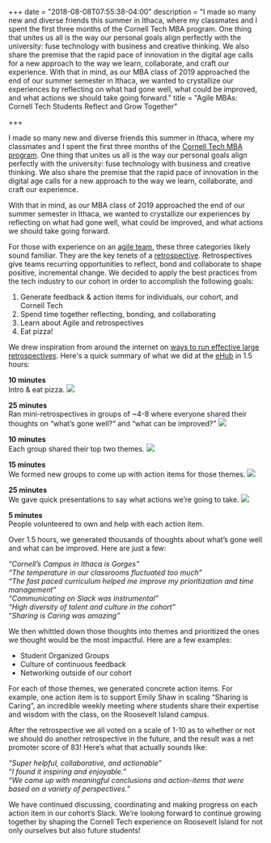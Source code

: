 +++
date = "2018-08-08T07:55:38-04:00"
description = "I made so many new and diverse friends this summer in Ithaca, where my classmates and I spent the first three months of the Cornell Tech MBA program. One thing that unites us all is the way our personal goals align perfectly with the university: fuse technology with business and creative thinking. We also share the premise that the rapid pace of innovation in the digital age calls for a new approach to the way we learn, collaborate, and craft our experience. With that in mind, as our MBA class of 2019 approached the end of our summer semester in Ithaca, we wanted to crystallize our experiences by reflecting on what had gone well, what could be improved, and what actions we should take going forward."
title = "Agile MBAs: Cornell Tech Students Reflect and Grow Together"

+++

I made so many new and diverse friends this summer in Ithaca, where my classmates and I spent the first three months of the [Cornell Tech MBA program](https://tech.cornell.edu/about/). One thing that unites us all is the way our personal goals align perfectly with the university: fuse technology with business and creative thinking. We also share the premise that the rapid pace of innovation in the digital age calls for a new approach to the way we learn, collaborate, and craft our experience.

With that in mind, as our MBA class of 2019 approached the end of our summer semester in Ithaca, we wanted to crystallize our experiences by reflecting on what had gone well, what could be improved, and what actions we should take going forward.

For those with experience on an [agile team](https://en.wikipedia.org/wiki/Agile_software_development), these three categories likely sound familiar. They are the key tenets of a [retrospective](https://www.atlassian.com/team-playbook/plays/retrospective). Retrospectives give teams recurring opportunities to reflect, bond and collaborate to shape positive, incremental change. We decided to apply the best practices from the tech industry to our cohort in order to accomplish the following goals: 

1. Generate feedback & action items for individuals, our cohort, and Cornell Tech
2. Spend time together reflecting, bonding, and collaborating
3. Learn about Agile and retrospectives
4. Eat pizza!

We drew inspiration from around the internet on [ways to run effective large retrospectives](https://medium.com/@artismarti/running-a-retrospective-for-large-groups-2d744d5eca21). Here's a quick summary of what we did at the [eHub](https://www.cornellehub.com/) in 1.5 hours:

**10 minutes**<br/>
Intro & eat pizza.
<img src="/images/cornell-retro/intro.jpeg" />


**25 minutes**<br/>
Ran mini-retrospectives in groups of ~4-8 where everyone shared their thoughts on “what’s gone well?” and “what can be improved?”
<img src="/images/cornell-retro/mini-retro.jpeg" />


**10 minutes**<br/>
Each group shared their top two themes.
<img src="/images/cornell-retro/themes.jpeg" />


**15 minutes**<br/>
We formed new groups to come up with action items for those themes.
<img src="/images/cornell-retro/action-items.jpeg" />

**25 minutes**<br/>
We gave quick presentations to say what actions we’re going to take.
<img src="/images/cornell-retro/present.jpeg" />

**5 minutes**<br/>
People volunteered to own and help with each action item. 


Over 1.5 hours, we generated thousands of thoughts about what’s gone well and what can be improved. Here are just a few: 

*“Cornell’s Campus in Ithaca is Gorges”*<br/>
*“The temperature in our classrooms fluctuated too much”*<br/>
*“The fast paced curriculum helped me improve my prioritization and time management”*<br/>
*“Communicating on Slack was instrumental”*<br/>
*“High diversity of talent and culture in the cohort”*<br/>
*“Sharing is Caring was amazing”*<br/>


We then whittled down those thoughts into themes and prioritized the ones we thought would be the most impactful. Here are a few examples:

- Student Organized Groups<br/>
- Culture of continuous feedback<br/>
- Networking outside of our cohort<br/>

For each of those themes, we generated concrete action items. For example, one action item is to support Emily Shaw in scaling “Sharing is Caring”, an incredible weekly meeting where students share their expertise and wisdom with the class, on the Roosevelt Island campus.

After the retrospective we all voted on a scale of 1-10 as to whether or not we should do another retrospective in the future, and the result was a net promoter score of 83! Here’s what that actually sounds like:

*“Super helpful, collaborative, and actionable”*<br/>
*“I found it inspiring and enjoyable.”*<br/>
*“We came up with meaningful conclusions and action-items that were based on a variety of perspectives.”*<br/>

We have continued discussing, coordinating and making progress on each action item in our cohort’s Slack. We’re looking forward to continue growing together by shaping the Cornell Tech experience on Roosevelt Island for not only ourselves but also future students!

